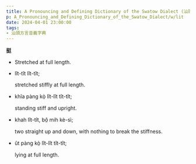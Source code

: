 ```yaml
---
title: A Pronouncing and Defining Dictionary of the Swatow Dialect (汕頭方言音義字典) / lit
p: A_Pronouncing_and_Defining_Dictionary_of_the_Swatow_Dialect/w/lit
date: 2024-04-01 23:00:00
tags: 
- 汕頭方言音義字典
---
```



**挺**
- Stretched at full length.

- lît-tît lît-tît;

  stretched stiffly at full length.

- khĭa pàng kò̤ lît-lît tît-tît;

  standing stiff and upright.

- khah lît-tît, bô̤ mih kè-sì;

  two straight up and down, with nothing to break the stiffness.

- ût pàng kò̤ lît-lît tît-tît;

  lying at full length.